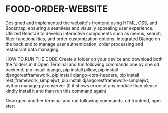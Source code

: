 # FOOD-ORDER-WEBSITE

Designed and implemented the website's frontend using HTML, CSS, and Bootstrap, ensuring a seamless and visually appealing user experience. Utilized ReactJS to develop interactive components such as menus, search, filter functionalities, and order customization options. Integrated Django on the back end to manage user authentication, order processing and restaurant data managing.

HOW TO RUN THE CODE
Create a folder on your device and download both the folders in it 
Open Terminal and tun following commands one by one
cd backend,
pip install django,
pip install pillow,
pip install djangorestframework,
pip install django-cors-headers,
pip install rest_framework_simplejwt,
pip install djangorestframework-simplejwt,
python manage.py runserver   (If it shows erroe of any module than please kindly install it and than run this command again)

Now open another terminal and run following commands,
cd frontend,
npm start
